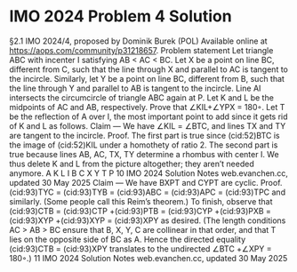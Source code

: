 # IMO 2024 Problem 4 Solution

§2.1 IMO 2024/4, proposed by Dominik Burek (POL)
Available online at https://aops.com/community/p31218657.
Problem statement
Let triangle ABC with incenter I satisfying AB < AC < BC. Let X be a point
on line BC, different from C, such that the line through X and parallel to AC is
tangent to the incircle. Similarly, let Y be a point on line BC, different from B,
such that the line through Y and parallel to AB is tangent to the incircle. Line
AI intersects the circumcircle of triangle ABC again at P. Let K and L be the
midpoints of AC and AB, respectively. Prove that ∠KIL+∠YPX = 180◦.
Let T be the reflection of A over I, the most important point to add since it gets rid of
K and L as follows.
Claim — We have ∠KIL = ∠BTC, and lines TX and TY are tangent to the
incircle.
Proof. The first part is true since (cid:52)BTC is the image of (cid:52)KIL under a homothety of
ratio 2. The second part is true because lines AB, AC, TX, TY determine a rhombus
with center I.
We thus delete K and L from the picture altogether; they aren’t needed anymore.
A
K L
I
B C
X Y
T
P
10
IMO 2024 Solution Notes web.evanchen.cc, updated 30 May 2025
Claim — We have BXPT and CYPT are cyclic.
Proof. (cid:93)TYC = (cid:93)TYB = (cid:93)ABC = (cid:93)APC = (cid:93)TPC and similarly. (Some people call
this Reim’s theorem.)
To finish, observe that
(cid:93)CTB = (cid:93)CTP +(cid:93)PTB = (cid:93)CYP +(cid:93)PXB = (cid:93)XYP +(cid:93)XYP = (cid:93)XPY
as desired. (The length conditions AC > AB > BC ensure that B, X, Y, C are collinear
in that order, and that T lies on the opposite side of BC as A. Hence the directed
equality (cid:93)CTB = (cid:93)XPY translates to the undirected ∠BTC +∠XPY = 180◦.)
11
IMO 2024 Solution Notes web.evanchen.cc, updated 30 May 2025